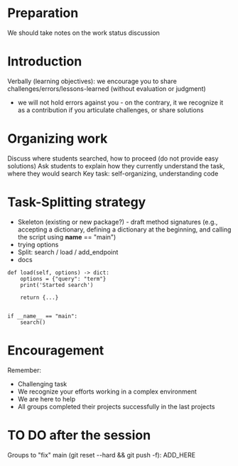 # Preparation

We should take notes on the work status discussion

# Introduction

Verbally (learning objectives): we encourage you to share challenges/errors/lessons-learned (without evaluation or judgment)
- we will not hold errors against you - on the contrary, it we recognize it as a contribution if you articulate challenges, or share solutions

# Organizing work

Discuss where students searched, how to proceed (do not provide easy solutions)
Ask students to explain how they currently understand the task, where they would search
Key task: self-organizing, understanding code

# Task-Splitting strategy

- Skeleton (existing or new package?) - draft method signatures (e.g., accepting a dictionary, defining a dictionary at the beginning, and calling the script using __name__ == "main")
- trying options
- Split: search / load / add_endpoint
- docs

```
def load(self, options) -> dict:
    options = {"query": "term"}
    print('Started search')

    return {...}


if __name__ == "main":
    search()
```

# Encouragement

Remember: 

- Challenging task
- We recognize your efforts working in a complex environment
- We are here to help
- All groups completed their projects successfully in the last projects

# TO DO after the session

Groups to "fix" main (git reset --hard && git push -f): ADD_HERE
